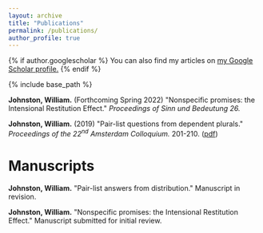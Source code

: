 ```yaml
---
layout: archive
title: "Publications"
permalink: /publications/
author_profile: true
---
```


{% if author.googlescholar %}
  You can also find my articles on <u><a href="{{author.googlescholar}}">my Google Scholar profile</a>.</u>
{% endif %}

{% include base_path %}

**Johnston, William.** (Forthcoming Spring 2022) "Nonspecific promises: the Intensional Restitution Effect." <i> Proceedings of Sinn und Bedeutung 26.</i> <!--([pdf](https://urlgoeshere.pdf "Johnston (2021)"))-->

**Johnston, William.** (2019) "Pair-list questions from dependent plurals." <i>Proceedings of the 22<sup>nd</sup> Amsterdam Colloquium.</i> 201-210. ([pdf](https://archive.illc.uva.nl/AC/AC2019/uploaded_files/inlineitem/Johnston_Pair-list_questions_from_dependent_plurals.pdf "Johnston (2019)"))  


# Manuscripts

**Johnston, William.** "Pair-list answers from distribution." Manuscript in revision. <!--([pdf](/files/Johnston-2021-Pair-list-answers.pdf "Johnston (2021)"))-->  

**Johnston, William.** "Nonspecific promises: the Intensional Restitution Effect." Manuscript submitted for initial review. <!--([pdf](/files/filename.pdf "Johnston (2021)"))--> 